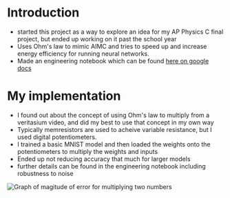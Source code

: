 # Introduction
- started this project as a way to explore an idea for my AP Physics C final project, but ended up working on it past the school year
- Uses Ohm's law to mimic AIMC and tries to speed up and increase energy efficiency for running neural networks.
- Made an engineering notebook which can be found [here on google docs](https://docs.google.com/document/d/1mhZI_8UCndxqVoLbu3UjTylmbxrZs0U-Nd4vj4mXka4/edit?tab=t.0)

# My implementation
- I found out about the concept of using Ohm's law to multiply from a veritasium video, and did my best to use that concept in my own way
- Typically memresistors are used to acheive variable resistance, but I used digital potentiometers.
- I trained a basic MNIST model and then loaded the weights onto the potentiometers to multiply the weights and inputs
- Ended up not reducing accuracy that much for larger models
- further details can be found in the engineering notebook including robustness to noise

![Graph of magitude of error for multiplying two numbers](https://media.discordapp.net/attachments/901256383289241693/1156055336252354621/image.png?ex=68ccc06e&is=68cb6eee&hm=b3027ca103528bb099292740103b266be380b0ecaea06f698859f04d8799c940&=&format=webp&quality=lossless)
